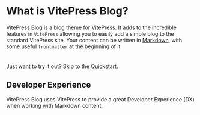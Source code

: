 # What is VitePress Blog?

VitePress Blog is a blog theme for [VitePress](https://www.vitepress.dev). It adds to the incredible features in `VitePress` allowing you to easily add a simple blog to the standard VitePress site. Your content can be written in [Markdown](https://en.wikipedia.org/wiki/Markdown), with some useful `frontmatter` at the beginning of it

<div class="tip custom-block" style="padding-top: 8px">

Just want to try it out? Skip to the [Quickstart](./getting-started).

</div>

## Developer Experience

VitePress Blog uses VitePress to provide a great Developer Experience (DX) when working with Markdown content.
